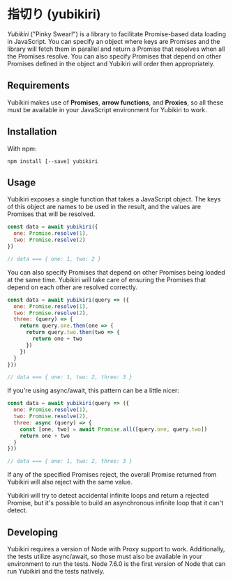 # 指切り (yubikiri)

*Yubikiri* ("Pinky Swear!") is a library to facilitate Promise-based data loading in JavaScript. You can specify an object where keys are Promises and the library will fetch them in parallel and return a Promise that resolves when all the Promises resolve. You can also specify Promises that depend on other Promises defined in the object and Yubikiri will order then appropriately.

## Requirements

Yubikiri makes use of **Promises**, **arrow functions**, and **Proxies**, so all these must be available in your JavaScript environment for Yubikiri to work.

## Installation

With npm:

```
npm install [--save] yubikiri
```

## Usage

Yubikiri exposes a single function that takes a JavaScript object. The keys of this object are names to be used in the result, and the values are Promises that will be resolved.

```javascript
const data = await yubikiri({
  one: Promise.resolve(1),
  two: Promise.resolve(2)
})

// data === { one: 1, two: 2 }
```

You can also specify Promises that depend on other Promises being loaded at the same time. Yubikiri will take care of ensuring the Promises that depend on each other are resolved correctly.

```javascript
const data = await yubikiri(query => ({
  one: Promise.resolve(1),
  two: Promise.resolve(2),
  three: (query) => {
    return query.one.then(one => {
      return query.two.then(two => {
        return one + two
      })
    })
  }
}))

// data === { one: 1, two: 2, three: 3 }
```

If you're using async/await, this pattern can be a little nicer:

```javascript
const data = await yubikiri(query => ({
  one: Promise.resolve(1),
  two: Promise.resolve(2),
  three: async (query) => {
    const [one, two] = await Promise.all([query.one, query.two])
    return one + two
  }
}))

// data === { one: 1, two: 2, three: 3 }
```

If any of the specified Promises reject, the overall Promise returned from Yubikiri will also reject with the same value.

Yubikiri will try to detect accidental infinite loops and return a rejected Promise, but it's possible to build an asynchronous infinite loop that it can't detect.

## Developing

Yubikiri requires a version of Node with Proxy support to work. Additionally, the tests utilize async/await, so those must also be available in your environment to run the tests. Node 7.6.0 is the first version of Node that can run Yubikiri and the tests natively.
